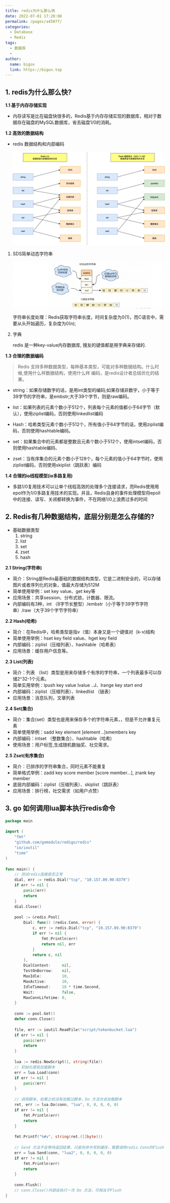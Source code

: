```yaml
---
title: redis为什么那么快
date: 2022-07-01 17:20:08
permalink: /pages/a4507f/
categories:
  - Database
  - Redis
tags:
  - 数据库
  - 
author: 
  name: bigox
  link: https://bigox.top
---
```

## 1. redis为什么那么快?

**1.1 基于内存存储实现**

- 内存读写是比在磁盘快很多的，Redis基于内存存储实现的数据库，相对于数据存在磁盘的MySQL数据库，省去磁盘1/0的消耗。



**1.2 高效的数据结构**

- redis 数据结构和内部编码

  ![img](https://raw.githubusercontent.com/daniuEvan/pictrues/main/Typora/20220701172004.png)

1. SDS简单动态字符串

   ![image-20220626154909684](https://raw.githubusercontent.com/daniuEvan/pictrues/main/Typora/20220626154909.png)

   字符串长度处理：Redis获取字符串长度，时间复杂度为0(1)，而C语言中，需要从头开始遍历，复杂度为0(n);

2. 字典

   redis 是一种key-value内存数据库, 搜友的键值都是用字典来存储的.



**1.3 合理的数据编码**

> Redis 支持多种数据类型，每种基本类型，可能对多种数据结构。什么时候,使用什么样数据结构，使用什么样
> 编码，是redis设计者总结优化的结果。

- string：如果存储数字的话，是用int类型的编码;如果存储非数宇，小于等于39字节的字符串，是embstr;大于39个字节，则是raw编码。

- list：如果列表的元素个数小于512个，列表每个元素的值都小于64字节（默认），使用ziplist编码，否则使用linkedlist编码
- Hash：哈希类型元素个数小于512个，所有值小于64字节的话，使用ziplist编码，否则使用hashtable编码。
- set：如果集合中的元素都是整数且元素个数小于512个，使用intset编码，否则使用hashtable编码、
- zset：当有序集合的元素个数小于128个，每个元素的值小于64字节时，使用ziplist编码，否则使用skiplist（跳跃表）编码



**1.4 合理的io线程模型(io多路复用)**

- 多路1/0复用技术可以让单个线程高效的处理多个连接请求，而Redis使用用epol作为1/0多路复用技术的实现。并且，Redis自身的事件处理模型将epoll中的连接、读写、关闭都转换为事件，不在网络1/0上浪费过多的时间



## 2. Redis有几种数据结构，底层分别是怎么存储的?

- 基础数据类型
  1. string
  2. list
  3. set
  4. zset
  5. hash

**2.1 String(字符串)**

- 简介：String是Redis最基础的数据结构类型，它是二进制安全的，可以存储图片或者序列化的对象，值最大存储为512M
- 简单使用举例：set key value、get key等
- 应用场景：共享session、分布式锁，计数器、限流。
- 内部编码有3种，int （8字节长整型）/embstr（小于等于39字节字符串）/raw（大于39个字节字符串）

**2.2 Hash(哈希)**

- 简介：在Redis中，哈希类型是指v（值）本身又是一个键值对（k-v)结构
- 简单使用举例：hset key field value、hget key field
- 内部编码：ziplist（压缩列表）、hashtable（哈希表）
- 应用场景：缓存用户信息等。

**2.3 List(列表)**

- 简介：列表 （list）类型是用来存储多个有序的字符串，一个列表最多可以存储2^32-1个元素。
- 简单实用举例：lpush key value Ivalue ..J、lrange key start end
- 内部编码：ziplist（压缩列表）、linkedlist （链表）
- 应用场景：消息队列，文章列表

**2.4 Set(集合)**

- 简介：集合(set）类型也是用来保存多个的字符串元素，，但是不允许重复元素
- 简单使用举例：sadd key element [element ..]smembers key
- 内部编码：intset （整数集合）、hashtable（哈希)
- 使用场景：用户标签,生成随机数抽奖、社交需求。

**2.5 Zset(有序集合)**

- 简介：已排序的字符串集合，同时元素不能重复
- 简单格式举例：zadd key score member [score member…], zrank key member
- 底层内部编码：ziplist（压缩列表）、skiplist（跳跃表）
- 应用场景：排行榜，社交需求（如用户点赞）

## 3. go 如何调用lua脚本执行redis命令

```go
package main

import (
	"fmt"
	"github.com/gomodule/redigo/redis"
	"io/ioutil"
	"time"
)

func main() {
	// 测试redis连接是否正常
	dial, err := redis.Dial("tcp", "10.157.89.90:8379")
	if err != nil {
		panic(err)
		return
	}
	dial.Close()

	pool := &redis.Pool{
		Dial: func() (redis.Conn, error) {
			c, err := redis.Dial("tcp", "10.157.89.90:8379")
			if err != nil {
				fmt.Println(err)
				return nil, err
			}
			return c, nil
		},
		DialContext:     nil,
		TestOnBorrow:    nil,
		MaxIdle:         10,
		MaxActive:       10,
		IdleTimeout:     10 * time.Second,
		Wait:            false,
		MaxConnLifetime: 0,
	}

	conn := pool.Get()
	defer conn.Close()

	file, err := ioutil.ReadFile("script/tokenbucket.lua")
	if err != nil {
		panic(err)
		return
	}

	lua := redis.NewScript(1, string(file))
	// 初始化提前加载脚本
	err = lua.Load(conn)
	if err != nil {
		panic(err)
	}

	// 调用脚本，如果之前没有加载过脚本，Do 方法也会加载脚本
	ret, err := lua.Do(conn, "lua", 0, 0, 0, 0, 0)
	if err != nil {
		fmt.Println(err)
		return
	}

	fmt.Printf("%#v", string(ret.([]byte)))

	// Send 方法不会等待返回结果，只是将命令写到缓存，需要调用redis.Conn的Flush 方法
	err = lua.Send(conn, "lua2", 0, 0, 0, 0, 0)
	if err != nil {
		fmt.Println(err)
		return
	}

	conn.Flush()
	// conn.Close()内部会执行一次 Do 方法，可相当于Flush
}


```

